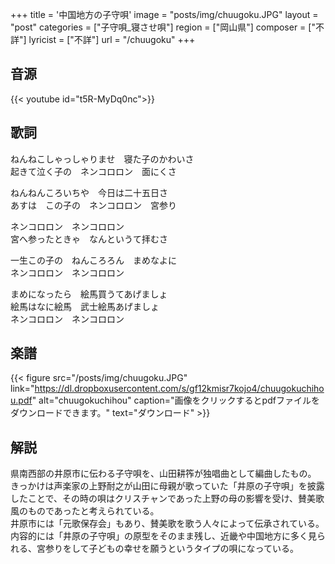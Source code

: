 +++
title = '中国地方の子守唄'
image = "posts/img/chuugoku.JPG"
layout = "post"
categories = ["子守唄_寝させ唄"]
region = ["岡山県"]
composer = ["不詳"]
lyricist = ["不詳"]
url = "/chuugoku"
+++

## 音源
{{< youtube id="t5R-MyDq0nc">}}

## 歌詞
ねんねこしゃっしゃりませ　寝た子のかわいさ  
起きて泣く子の　ネンコロロン　面にくさ  

ねんねんころいちや　今日は二十五日さ  
あすは　この子の　ネンコロロン　宮参り  

ネンコロロン　ネンコロロン  
宮へ参ったときゃ　なんというて拝むさ  

一生この子の　ねんころろん　まめなよに  
ネンコロロン　ネンコロロン  

まめになったら　絵馬買うてあげましょ  
絵馬はなに絵馬　武士絵馬あげましょ  
ネンコロロン　ネンコロロン  

## 楽譜
{{< figure src="/posts/img/chuugoku.JPG" link="https://dl.dropboxusercontent.com/s/gf12kmisr7kojo4/chuugokuchihou.pdf" alt="chuugokuchihou" caption="画像をクリックするとpdfファイルをダウンロードできます。" text="ダウンロード" >}}

## 解説
県南西部の井原市に伝わる子守唄を、山田耕筰が独唱曲として編曲したもの。  
きっかけは声楽家の上野耐之が山田に母親が歌っていた「井原の子守唄」を披露したことで、その時の唄はクリスチャンであった上野の母の影響を受け、賛美歌風のものであったと考えられている。  
井原市には「元歌保存会」もあり、賛美歌を歌う人々によって伝承されている。  
内容的には「井原の子守唄」の原型をそのまま残し、近畿や中国地方に多く見られる、宮参りをして子どもの幸せを願うというタイプの唄になっている。